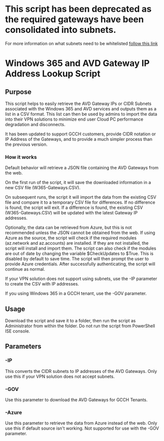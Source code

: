 # This script has been deprecated as the required gateways have been consolidated into subnets.
For more information on what subnets need to be whitelisted [follow this link](https://techcommunity.microsoft.com/discussions/windows365discussions/optimizing-rdp-connectivity-for-windows-365/3554327)

# Windows 365 and AVD Gateway IP Address Lookup Script
## Purpose
This script helps to easily retrieve the AVD Gateway IPs or CIDR Subnets associated with the Windows 365 and AVD services and outputs them as a list in a CSV format. This list can then be used by admins to import the data into their VPN solutions to minimize end user Cloud PC performance degradation and disconnects. 

It has been updated to support GCCH customers, provide CIDR notation or IP Address of the Gateways, and to provide a much simpler process than the previous version. 

### How it works
Default behavior will retrieve a JSON file containing the AVD Gateways from the web. 

On the first run of the script, it will save the downloaded information in a new CSV file (W365-Gateways.CSV).

On subsequent runs, the script it will import the data from the existing CSV file and compare it to a temporary CSV file for differences. If no difference is found, the script will exit. If a difference is found, the existing CSV (W365-Gateways.CSV) will be updated with the latest Gateway IP addresses.

Optionally, the data can be retrieved from Azure, but this is not recommended unless the JSON cannot be obtained from the web. If using Azure as the source, the script will check if the required modules (az.network and az.accounts) are installed. If they are not installed, the script will install and import them. The script can also check if the modules are out of date by changing the variable $CheckUpdates to $True. This is disabled by default to save time. The script will then prompt the user to provide Azure credentials. After successfully authenticating, the script will continue as normal.

If your VPN solution does not support using subnets, use the -IP parameter to create the CSV with IP addresses.

If you using Windows 365 in a GCCH tenant, use the -GOV parameter. 

## Usage

Download the script and save it to a folder, then run the script as Administrator from within the folder. Do not run the script from PowerShell ISE console.

## Parameters
### -IP  
This converts the CIDR subnets to IP addresses of the AVD Gateways. Only use this if your VPN solution does not accept subnets.

### -GOV 
Use this parameter to download the AVD Gateways for GCCH Tenants. 

### -Azure
Use this parameter to retrieve the data from Azure instead of the web. Only use this if default source isn't working. Not supported for use with the -GOV parameter.



